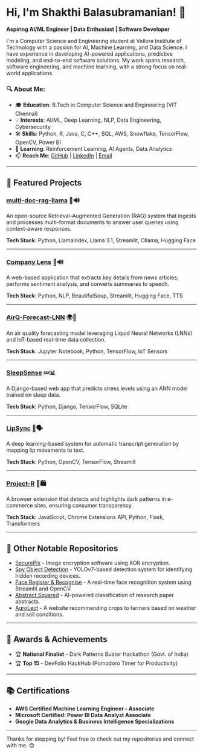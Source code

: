 # Hi, I'm Shakthi Balasubramanian! 👋

**Aspiring AI/ML Engineer | Data Enthusiast | Software Developer**

I'm a Computer Science and Engineering student at Vellore Institute of Technology with a passion for AI, Machine Learning, and Data Science. I have experience in developing AI-powered applications, predictive modeling, and end-to-end software solutions. My work spans research, software engineering, and machine learning, with a strong focus on real-world applications.

### 🔍 About Me:
- 🎓 **Education**: B.Tech in Computer Science and Engineering (VIT Chennai)
- 💡 **Interests**: AI/ML, Deep Learning, NLP, Data Engineering, Cybersecurity
- 🛠️ **Skills**: Python, R, Java, C, C++, SQL, AWS, Snowflake, TensorFlow, OpenCV, Power BI
- 🌱 **Learning**: Reinforcement Learning, AI Agents, Data Analytics
- 📫 **Reach Me**: [GitHub](https://github.com/Shakespeared101) | [LinkedIn](https://linkedin.com/in/shakthi-bala-757266202) | [Email](mailto:shakthi3203@gmail.com)

---

## 📌 Featured Projects

### [multi-doc-rag-llama](https://github.com/Shakespeared101/multi-doc-rag-llama) 📰🔊  
An open-source Retrieval-Augmented Generation (RAG) system that ingests and processes multi-format documents to answer user queries using context-aware responses.

**Tech Stack**: Python, LlamaIndex, Llama 3.1, Streamlit, Ollama, Hugging Face

---

### [Company Lens](https://github.com/Shakespeared101/company-lens) 📰🔊  
A web-based application that extracts key details from news articles, performs sentiment analysis, and converts summaries to speech.

**Tech Stack**: Python, NLP, BeautifulSoup, Streamlit, Hugging Face, TTS

---

### [AirQ-Forecast-LNN](https://github.com/Shakespeared101/AirQ-Forecast-LNN) 🌍🔬  
An air quality forecasting model leveraging Liquid Neural Networks (LNNs) and IoT-based real-time data collection.

**Tech Stack**: Jupyter Notebook, Python, TensorFlow, IoT Sensors

---

### [SleepSense](https://github.com/Shakespeared101/SleepSense) 💤📊  
A Django-based web app that predicts stress levels using an ANN model trained on sleep data.

**Tech Stack**: Python, Django, TensorFlow, SQLite

---

### [LipSync](https://github.com/Shakespeared101/LipSync) 🎥🗣️  
A deep learning-based system for automatic transcript generation by mapping lip movements to text.

**Tech Stack**: Python, OpenCV, TensorFlow, Streamlit

---

### [Project-R](https://github.com/Shakespeared101/Project-R) 🔎🛍️  
A browser extension that detects and highlights dark patterns in e-commerce sites, ensuring consumer transparency.

**Tech Stack**: JavaScript, Chrome Extensions API, Python, Flask, Transformers

---

## 📂 Other Notable Repositories

- [SecurePix](https://github.com/Shakespeared101/SecurePix) - Image encryption software using XOR encryption.
- [Spy Object Detection](https://github.com/Shakespeared101/spy-object-detection) - YOLOv7-based detection system for identifying hidden recording devices.
- [Face Register & Recognise](https://github.com/Shakespeared101/face-register-and-recognise) - A real-time face recognition system using Streamlit and OpenCV.
- [Abstract Squared](https://github.com/Shakespeared101/AbstractSquared) - AI-powered classification of research paper abstracts.
- [AgroLect](https://github.com/Shakespeared101/AgroLect) - A website recommending crops to farmers based on weather and soil conditions.

---

## 🚀 Awards & Achievements

- 🏆 **National Finalist** - Dark Patterns Buster Hackathon (Govt. of India)
- 🏆 **Top 15** - DevFolio HackHub (Pomodoro Timer for Productivity)

---

## 📚 Certifications

- **AWS Certified Machine Learning Engineer - Associate**
- **Microsoft Certified: Power BI Data Analyst Associate**
- **Google Data Analytics & Business Intelligence Specializations**

---

Thanks for stopping by! Feel free to check out my repositories and connect with me. 😊
